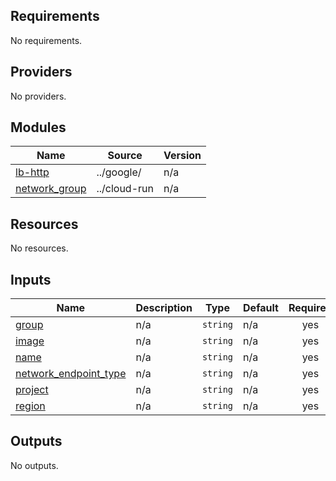 ## Requirements

No requirements.

## Providers

No providers.

## Modules

| Name | Source | Version |
|------|--------|---------|
| <a name="module_lb-http"></a> [lb-http](#module\_lb-http) | ../google/ | n/a |
| <a name="module_network_group"></a> [network\_group](#module\_network\_group) | ../cloud-run | n/a |

## Resources

No resources.

## Inputs

| Name | Description | Type | Default | Required |
|------|-------------|------|---------|:--------:|
| <a name="input_group"></a> [group](#input\_group) | n/a | `string` | n/a | yes |
| <a name="input_image"></a> [image](#input\_image) | n/a | `string` | n/a | yes |
| <a name="input_name"></a> [name](#input\_name) | n/a | `string` | n/a | yes |
| <a name="input_network_endpoint_type"></a> [network\_endpoint\_type](#input\_network\_endpoint\_type) | n/a | `string` | n/a | yes |
| <a name="input_project"></a> [project](#input\_project) | n/a | `string` | n/a | yes |
| <a name="input_region"></a> [region](#input\_region) | n/a | `string` | n/a | yes |

## Outputs

No outputs.
